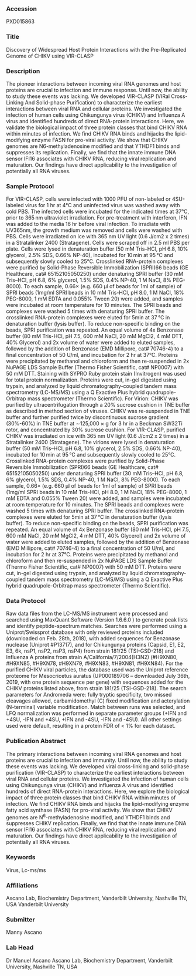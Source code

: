 ### Accession
PXD015863

### Title
Discovery of Widespread Host Protein Interactions with the Pre-Replicated Genome of CHIKV using VIR-CLASP

### Description
The pioneer interactions between incoming viral RNA genomes and host proteins are crucial to infection and immune response. Until now, the ability to study these events was lacking. We developed VIR-CLASP (VIRal Cross-Linking And Solid-phase Purification) to characterize the earliest interactions between viral RNA and cellular proteins. We investigated the infection of human cells using Chikungunya virus (CHIKV) and Influenza A virus and identified hundreds of direct RNA-protein interactions. Here, we validate the biological impact of three protein classes that bind CHIKV RNA within minutes of infection. We find CHIKV RNA binds and hijacks the lipid-modifying enzyme FASN for pro-viral activity. We show that CHIKV genomes are N6-methyladenosine modified and that YTHDF1 binds and suppresses its replication. Finally, we find that the innate immune DNA sensor IFI16 associates with CHIKV RNA, reducing viral replication and maturation. Our findings have direct applicability to the investigation of potentially all RNA viruses.

### Sample Protocol
For VIR-CLASP, cells were infected with 1000 PFU of non-labeled or 4SU-labeled virus for 1 hr at 4°C and uninfected virus was washed away with cold PBS. The infected cells were incubated for the indicated times at 37°C, prior to 365 nm ultraviolet irradiation. For pre-treatment with interferon, IFN was added to the media 16 hr before viral infection. To irradiate with UV365nm, the growth medium was removed and cells were washed with PBS. Cells were irradiated on ice with 365 nm UV light (0.6 J/cm2 x 2 times) in a Stratalinker 2400 (Stratagene). Cells were scraped off in 2.5 ml PBS per plate. Cells were lysed in denaturation buffer (50 mM Tris–HCl, pH 6.8, 10% glycerol, 2.5% SDS, 0.66% NP-40), incubated for 10 min at 95 °C and subsequently slowly cooled to 25°C. Crosslinked RNA-protein complexes were purified by Solid-Phase Reversible Immobilization (SPRI)66 beads (GE Healthcare, cat# 65152105050250) under denaturing SPRI buffer (30 mM Tris–HCl, pH 6.8, 6% glycerol, 1.5% SDS, 0.4% NP-40, 1 M NaCl, 8% PEG-8000). To each sample, 0.66× (e.g. 660 μl of beads for 1ml of sample) of SPRI beads (1mg/ml SPRI beads in 10 mM Tris-HCl, pH 8.0, 1 M NaCl, 18% PEG-8000, 1 mM EDTA and 0.055% Tween 20) were added, and samples were incubated at room temperature for 10 minutes. The SPRI beads and complexes were washed 5 times with denaturing SPRI buffer. The crosslinked RNA-protein complexes were eluted for 5min at 37 °C in denaturation buffer (lysis buffer). To reduce non-specific binding on the beads, SPRI purification was repeated.  An equal volume of 4x Benzonase buffer (80 mM Tris-HCl, pH 7.5, 600 mM NaCl, 20 mM MgCl2, 4 mM DTT, 40% Glycerol) and 2x volume of water were added to eluted samples, followed by the addition of Benzonase (EMD Millipore, cat# 70746-4) to a final concentration of 50 U/ml, and incubation for 2 hr at 37°C. Proteins were precipitated by methanol and chloroform and then re-suspended in 2x NuPAGE LDS Sample Buffer (Thermo Fisher Scientific, cat# NP0007) with 50 mM DTT. Staining with SYPRO Ruby protein stain (Invitrogen) was used for total protein normalization. Proteins were cut, in-gel digested using trypsin, and analyzed by liquid chromatography-coupled tandem mass spectrometry (LC-MS/MS) using a Q Exactive Plus hybrid quadrupole-Orbitrap mass spectrometer (Thermo Scientific). For Virion: CHIKV was purified by ultracentrifugation through a 20% sucrose cushion in TNE buffer as described in method section of viruses. CHIKV was re-suspended in TNE buffer and further purified twice by discontinuous sucrose gradient (30%-60%) in TNE buffer at ∼125,000 × g for 3 hr in a Beckman SW32Ti rotor, and concentrated by 30% sucrose cushion. For VIR-CLASP, purified CHIKV was irradiated on ice with 365 nm UV light (0.6 J/cm2 x 2 times) in a Stratalinker 2400 (Stratagene). The virions were lysed in denaturation buffer (50 mM Tris–HCl, pH 6.8, 10% glycerol, 2.5% SDS, 0.66% NP-40), incubated for 10 min at 95 °C and subsequently slowly cooled to 25°C. Crosslinked RNA-protein complexes were purified by Solid-Phase Reversible Immobilization (SPRI)66 beads (GE Healthcare, cat# 65152105050250) under denaturing SPRI buffer (30 mM Tris–HCl, pH 6.8, 6% glycerol, 1.5% SDS, 0.4% NP-40, 1 M NaCl, 8% PEG-8000). To each sample, 0.66× (e.g. 660 μl of beads for 1ml of sample) of SPRI beads (1mg/ml SPRI beads in 10 mM Tris-HCl, pH 8.0, 1 M NaCl, 18% PEG-8000, 1 mM EDTA and 0.055% Tween 20) were added, and samples were incubated at room temperature for 10 minutes. The SPRI beads and complexes were washed 5 times with denaturing SPRI buffer. The crosslinked RNA-protein complexes were eluted for 5min at 37 °C in denaturation buffer (lysis buffer). To reduce non-specific binding on the beads, SPRI purification was repeated.  An equal volume of 4x Benzonase buffer (80 mM Tris-HCl, pH 7.5, 600 mM NaCl, 20 mM MgCl2, 4 mM DTT, 40% Glycerol) and 2x volume of water were added to eluted samples, followed by the addition of Benzonase (EMD Millipore, cat# 70746-4) to a final concentration of 50 U/ml, and incubation for 2 hr at 37°C. Proteins were precipitated by methanol and chloroform and then re-suspended in 2x NuPAGE LDS Sample Buffer (Thermo Fisher Scientific, cat# NP0007) with 50 mM DTT. Proteins were cut, in-gel digested using trypsin, and analyzed by liquid chromatography-coupled tandem mass spectrometry (LC-MS/MS) using a Q Exactive Plus hybrid quadrupole-Orbitrap mass spectrometer (Thermo Scientific).

### Data Protocol
Raw data files from the LC-MS/MS instrument were processed and searched using MaxQuant Software (Version 1.6.6.0 ) to generate peak lists and identify peptide-spectrum matches. Searches were performed using a Uniprot/Swissprot database with only reviewed proteins included (downloaded on Feb. 28th, 2018), with added sequences for Benzonase nuclease (Uniprot #P13717), and for Chikungunya proteins (Capsid, E1, E2, E3, 6k, nsP1, nsP2, nsP3, nsP4) from strain 181/25 (TSI-GSD-218) and Influenza A proteins from strain A/California/7/2004(H3N2) (#H9XN80, #H9XN85, #H9XN78, #H9XN79, #H9XN83, #H9XN81, #H9XN84). For the purified CHIKV viral particles, the database used was the Uniprot reference proteome for Mesocricetus auratus (UP000189706 – downloaded July 36th, 2019, with one protein sequence per gene) with sequences added for the CHIKV proteins listed above, from strain 181/25 (TSI-GSD-218). The search parameters for Andromeda were: fully tryptic specificity, two missed cleavages allowed, carbamidomethyl (C) fixed modification and acterylation (N-terminal) variable modification. Match between runs was selected, and LFQ normalization was performed in separate parameter groups (+IFN and +4SU, -IFN and +4SU, +IFN and -4SU, -IFN and -4SU). All other settings used were default, resulting in a protein FDR of < 1% for each dataset.

### Publication Abstract
The primary interactions between incoming viral RNA genomes and host proteins are crucial to infection and immunity. Until now, the ability to study these events was lacking. We developed viral cross-linking and solid-phase purification (VIR-CLASP) to characterize the earliest interactions between viral RNA and cellular proteins. We investigated the infection of human cells using Chikungunya virus (CHIKV) and influenza A virus and identified hundreds of direct RNA-protein interactions. Here, we explore the biological impact of three protein classes that bind CHIKV RNA within minutes of infection. We find CHIKV RNA binds and hijacks the lipid-modifying enzyme fatty acid synthase (FASN) for pro-viral activity. We show that CHIKV genomes are N<sup>6</sup>-methyladenosine modified, and YTHDF1 binds and suppresses CHIKV replication. Finally, we find that the innate immune DNA sensor IFI16 associates with CHIKV RNA, reducing viral replication and maturation. Our findings have direct applicability to the investigation of potentially all RNA viruses.

### Keywords
Virus, Lc-ms/ms

### Affiliations
Ascano Lab, Biochemistry Department, Vanderbilt University, Nashville TN, USA
Vanderbilt University

### Submitter
Manny Ascano

### Lab Head
Dr Manuel Ascano
Ascano Lab, Biochemistry Department, Vanderbilt University, Nashville TN, USA


